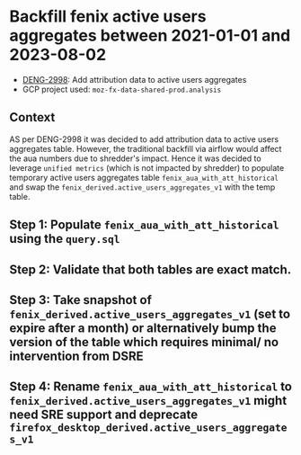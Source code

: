 # Backfill fenix active users aggregates between 2021-01-01 and 2023-08-02

  - [DENG-2998](https://mozilla-hub.atlassian.net/browse/DS-2998): Add attribution data to active users aggregates
  - GCP project used:  `moz-fx-data-shared-prod.analysis`


## Context

AS per DENG-2998 it was decided to add attribution data to active users aggregates table. However, the traditional backfill via airflow would affect the aua numbers due to shredder's impact. Hence it was decided to leverage `unified metrics` (which is not impacted by shredder)
to populate temporary active users aggregates table `fenix_aua_with_att_historical` and swap the `fenix_derived.active_users_aggregates_v1` with the temp table.

## Step 1:  Populate  `fenix_aua_with_att_historical` using the `query.sql`

## Step 2:  Validate that both tables are exact match.

## Step 3: Take snapshot of `fenix_derived.active_users_aggregates_v1` (set to expire after a month) or alternatively bump the version of the table which requires minimal/ no intervention from DSRE

## Step 4: Rename `fenix_aua_with_att_historical` to `fenix_derived.active_users_aggregates_v1` might need SRE support and deprecate `firefox_desktop_derived.active_users_aggregates_v1`
